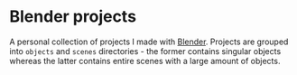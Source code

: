 # Blender projects
A personal collection of projects I made with [Blender](https://www.blender.org/).
Projects are grouped into ``objects`` and ``scenes`` directories - the former contains
singular objects whereas the latter contains entire scenes with a large amount of objects.